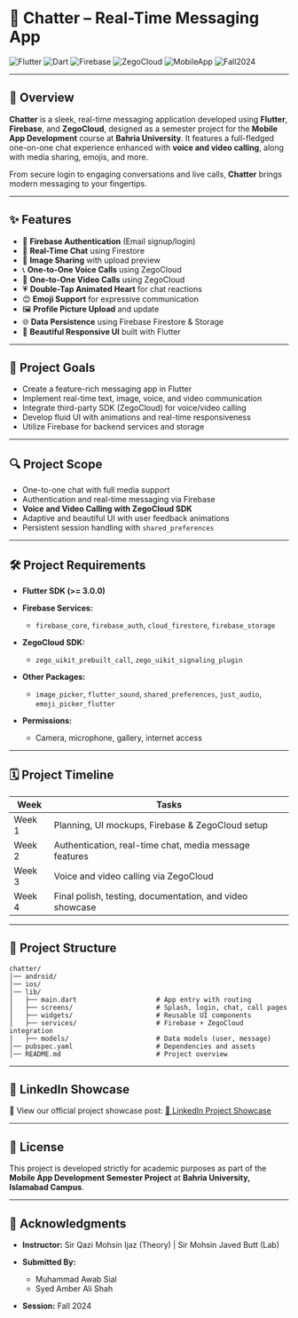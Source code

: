 # 💬 Chatter – Real-Time Messaging App

![Flutter](https://img.shields.io/badge/Framework-Flutter-blue?logo=flutter)
![Dart](https://img.shields.io/badge/Language-Dart-lightblue?logo=dart)
![Firebase](https://img.shields.io/badge/Backend-Firebase-orange?logo=firebase)
![ZegoCloud](https://img.shields.io/badge/Voice%2FVideo-ZegoCloud-success?logo=zego)
![MobileApp](https://img.shields.io/badge/Course-Mobile%20App%20Development-purple)
![Fall2024](https://img.shields.io/badge/Session-Fall%202024-informational)

---

## 📌 Overview

**Chatter** is a sleek, real-time messaging application developed using **Flutter**, **Firebase**, and **ZegoCloud**, designed as a semester project for the **Mobile App Development** course at **Bahria University**. It features a full-fledged one-on-one chat experience enhanced with **voice and video calling**, along with media sharing, emojis, and more.

From secure login to engaging conversations and live calls, **Chatter** brings modern messaging to your fingertips.

---

## ✨ Features

* 🔐 **Firebase Authentication** (Email signup/login)
* 💬 **Real-Time Chat** using Firestore
* 📸 **Image Sharing** with upload preview
* 📞 **One-to-One Voice Calls** using ZegoCloud
* 🎥 **One-to-One Video Calls** using ZegoCloud
* 💗 **Double-Tap Animated Heart** for chat reactions
* 😊 **Emoji Support** for expressive communication
* 🖼️ **Profile Picture Upload** and update
* 🌐 **Data Persistence** using Firebase Firestore & Storage
* 📱 **Beautiful Responsive UI** built with Flutter

---

## 🧱 Project Goals

* Create a feature-rich messaging app in Flutter
* Implement real-time text, image, voice, and video communication
* Integrate third-party SDK (ZegoCloud) for voice/video calling
* Develop fluid UI with animations and real-time responsiveness
* Utilize Firebase for backend services and storage

---

## 🔍 Project Scope

* One-to-one chat with full media support
* Authentication and real-time messaging via Firebase
* **Voice and Video Calling with ZegoCloud SDK**
* Adaptive and beautiful UI with user feedback animations
* Persistent session handling with `shared_preferences`

---

## 🛠️ Project Requirements

* **Flutter SDK (>= 3.0.0)**
* **Firebase Services:**

  * `firebase_core`, `firebase_auth`, `cloud_firestore`, `firebase_storage`
* **ZegoCloud SDK:**

  * `zego_uikit_prebuilt_call`, `zego_uikit_signaling_plugin`
* **Other Packages:**

  * `image_picker`, `flutter_sound`, `shared_preferences`, `just_audio`, `emoji_picker_flutter`
* **Permissions:**

  * Camera, microphone, gallery, internet access

---

## 🗓️ Project Timeline

| Week   | Tasks                                                    |
| ------ | -------------------------------------------------------- |
| Week 1 | Planning, UI mockups, Firebase & ZegoCloud setup         |
| Week 2 | Authentication, real-time chat, media message features   |
| Week 3 | Voice and video calling via ZegoCloud                    |
| Week 4 | Final polish, testing, documentation, and video showcase |

---

## 📁 Project Structure

```
chatter/
│── android/
│── ios/
│── lib/
│   ├── main.dart                    # App entry with routing
│   ├── screens/                     # Splash, login, chat, call pages
│   ├── widgets/                     # Reusable UI components
│   ├── services/                    # Firebase + ZegoCloud integration
│   ├── models/                      # Data models (user, message)
│── pubspec.yaml                     # Dependencies and assets
│── README.md                        # Project overview
```

---

## 📢 LinkedIn Showcase

🚀 View our official project showcase post:
[🔗 LinkedIn Project Showcase](https://tinyurl.com/392wh5z9)

---

## 📜 License

This project is developed strictly for academic purposes as part of the **Mobile App Development Semester Project** at **Bahria University, Islamabad Campus**.

---

## 🙌 Acknowledgments

* **Instructor:** Sir Qazi Mohsin Ijaz (Theory) | Sir Mohsin Javed Butt (Lab)
* **Submitted By:**

  * Muhammad Awab Sial
  * Syed Amber Ali Shah
* **Session:** Fall 2024
